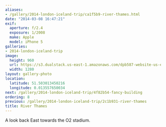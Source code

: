 ```yaml
---
aliases:
- /gallery/2014-london-iceland-trip/ca1f5b9-river-thames.html
date: "2014-03-08 16:47:21"
exif:
  aperture: f/2.4
  exposure: 1/2008
  make: Apple
  model: iPhone 5
galleries:
- 2014-london-iceland-trip
image:
  height: 960
  url: https://s3.dualstack.us-east-1.amazonaws.com/dpb587-website-us-east-1/asset/gallery/2014-london-iceland-trip/ca1f5b9-river-thames~1280.jpg
  width: 1280
layout: gallery-photo
location:
  latitude: 51.503013450216
  longitude: 0.013557650034
next: /gallery/2014-london-iceland-trip/4f82b54-fancy-building
ordering: 8
previous: /gallery/2014-london-iceland-trip/2c1b931-river-thames
title: River Thames
---
```


A look back East towards the O2 stadium.
